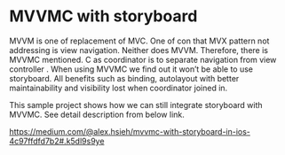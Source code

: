 # MVVMC with storyboard

MVVM is one of replacement of MVC. One of con that MVX pattern not addressing is view navigation. Neither does MVVM. Therefore, there is MVVMC mentioned. C as coordinator is to separate navigation from view controller . When using MVVMC we find out it won’t be able to use storyboard. All benefits such as binding, autolayout with better maintainability and visibility lost when coordinator joined in.

This sample project shows how we can still integrate storyboard with MVVMC. See detail description from below link.

https://medium.com/@alex.hsieh/mvvmc-with-storyboard-in-ios-4c97ffdfd7b2#.k5dl9s9ye
